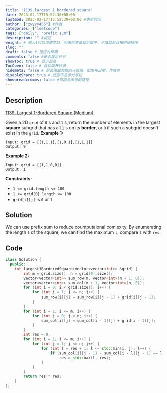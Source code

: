 ```yaml
---
title: "1139.largest 1 bordered square"
date: 2023-02-17T15:52:30+08:00
lastmod: 2023-02-17T15:52:30+08:00 #更新时间
author: ["zwyyy456"] #作者
categories: ["leetcode"]
tags: ["daily", "prefix sum"]
description: "" #描述
weight: # 输入1可以顶置文章，用来给文章展示排序，不填就默认按时间排序
slug: ""
draft: false # 是否为草稿
comments: false #是否展示评论
showToc: true # 显示目录
TocOpen: false # 自动展开目录
hidemeta: false # 是否隐藏文章的元信息，如发布日期、作者等
disableShare: true # 底部不显示分享栏
showbreadcrumbs: false #顶部显示当前路径
---
```

## Description
[1139. Largest 1-Bordered Square (Medium)](https://leetcode.com/problems/largest-1-bordered-square/)

Given a 2D `grid` of `0` s and `1` s, return the number of elements in the largest **square**
subgrid that has all `1` s on its **border**, or `0` if such a subgrid doesn't exist in the `grid`.
**Example 1:**
```
Input: grid = [[1,1,1],[1,0,1],[1,1,1]]
Output: 9
```
**Example 2:**
```
Input: grid = [[1,1,0,0]]
Output: 1
```
**Constraints:**
- `1 <= grid.length <= 100`
- `1 <= grid[0].length <= 100`
- `grid[i][j]` is `0` or `1`

## Solution
We can use prefix sum to reduce coumputaional comlexity. By enumerating the length `l` of the square, we can find the maximum `l`, compare `l` with `res`.

## Code
```cpp
class Solution {
  public:
    int largest1BorderedSquare(vector<vector<int>> &grid) {
        int m = grid.size(), n = grid[0].size();
        vector<vector<int>> sum_row(m, vector<int>(n + 1, 0)); 
        vector<vector<int>> sum_col(m + 1, vector<int>(n, 0)); 
        for (int i = 0; i < grid.size(); i++) {
            for (int j = 1; j <= n; j++) {
                sum_row[i][j] = sum_row[i][j - 1] + grid[i][j - 1];
            }
        }
        for (int i = 1; i <= m; i++) {
            for (int j = 0; j < n; j++) {
                sum_col[i][j] = sum_col[i - 1][j] + grid[i - 1][j];
            }
        }
        int res = 0;
        for (int i = 1; i <= m; i++) {
            for (int j = 1; j <= n; j++) {
                for (int l = res + 1; l <= std::min(i, j); l++) { 
                    if (sum_col[i][j - 1] - sum_col[i - l][j - 1] == l && sum_row[i - 1][j] - sum_row[i - 1][j - l] == l && sum_col[i][j - l] - sum_col[i - l][j - l] == l && sum_row[i - l][j] - sum_row[i - l][j - l] == l)
                        res = std::max(l, res);
                }
            }
        }
        return res * res;
    }
};
```